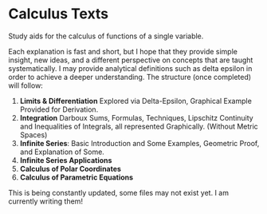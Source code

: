 # Calculus Texts
Study aids for the calculus of functions of a single variable. 

Each explanation is fast and short, but I hope that they provide simple insight, new ideas, and a different perspective on concepts that are taught systematically. I may provide analytical definitions such as delta epsilon in order to achieve a deeper understanding.
The structure (once completed) will follow: 
1. **Limits & Differentiation** Explored via Delta-Epsilon, Graphical Example Provided for Derivation. 
2. **Integration** Darboux Sums, Formulas, Techniques, Lipschitz Continuity and Inequalities of Integrals, all represented Graphically. (Without Metric Spaces)
3. **Infinite Series**: Basic Introduction and Some Examples, Geometric Proof, and Explanation of Some.
4. **Infinite Series Applications**
5. **Calculus of Polar Coordinates**
6. **Calculus of Parametric Equations**

This is being constantly updated, some files may not exist yet. I am currently writing them! 
